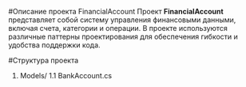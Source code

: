 #Описание проекта FinancialAccount
Проект **FinancialAccount** представляет собой систему управления финансовыми данными, включая счета, категории и операции. В проекте используются различные паттерны проектирования для обеспечения гибкости и удобства поддержки кода.

#Структура проекта
1. Models/
   1.1 BankAccount.cs
   

